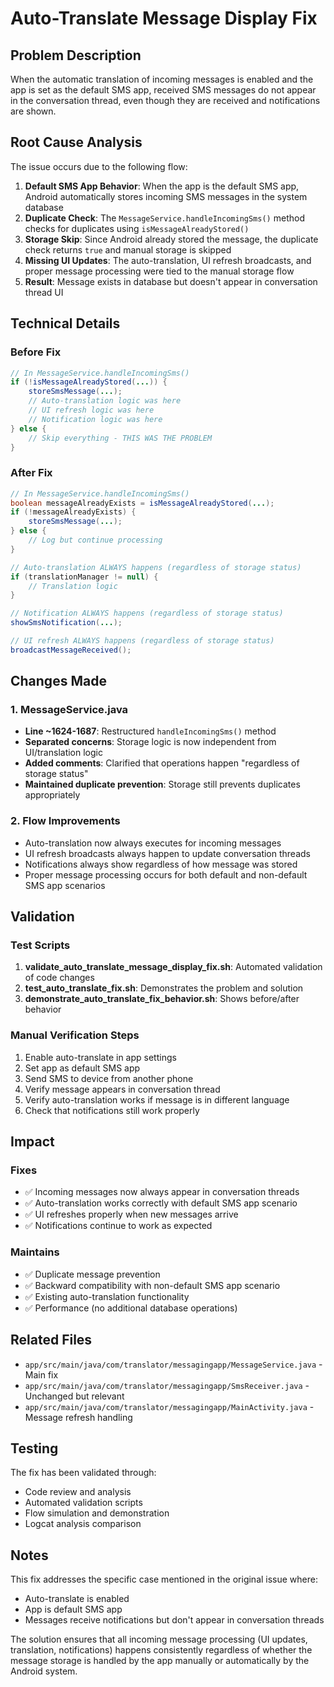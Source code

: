 # Auto-Translate Message Display Fix

## Problem Description

When the automatic translation of incoming messages is enabled and the app is set as the default SMS app, received SMS messages do not appear in the conversation thread, even though they are received and notifications are shown.

## Root Cause Analysis

The issue occurs due to the following flow:

1. **Default SMS App Behavior**: When the app is the default SMS app, Android automatically stores incoming SMS messages in the system database
2. **Duplicate Check**: The `MessageService.handleIncomingSms()` method checks for duplicates using `isMessageAlreadyStored()`
3. **Storage Skip**: Since Android already stored the message, the duplicate check returns `true` and manual storage is skipped
4. **Missing UI Updates**: The auto-translation, UI refresh broadcasts, and proper message processing were tied to the manual storage flow
5. **Result**: Message exists in database but doesn't appear in conversation thread UI

## Technical Details

### Before Fix
```java
// In MessageService.handleIncomingSms()
if (!isMessageAlreadyStored(...)) {
    storeSmsMessage(...);
    // Auto-translation logic was here
    // UI refresh logic was here
    // Notification logic was here
} else {
    // Skip everything - THIS WAS THE PROBLEM
}
```

### After Fix
```java
// In MessageService.handleIncomingSms()
boolean messageAlreadyExists = isMessageAlreadyStored(...);
if (!messageAlreadyExists) {
    storeSmsMessage(...);
} else {
    // Log but continue processing
}

// Auto-translation ALWAYS happens (regardless of storage status)
if (translationManager != null) {
    // Translation logic
}

// Notification ALWAYS happens (regardless of storage status)
showSmsNotification(...);

// UI refresh ALWAYS happens (regardless of storage status)
broadcastMessageReceived();
```

## Changes Made

### 1. MessageService.java
- **Line ~1624-1687**: Restructured `handleIncomingSms()` method
- **Separated concerns**: Storage logic is now independent from UI/translation logic
- **Added comments**: Clarified that operations happen "regardless of storage status"
- **Maintained duplicate prevention**: Storage still prevents duplicates appropriately

### 2. Flow Improvements
- Auto-translation now always executes for incoming messages
- UI refresh broadcasts always happen to update conversation threads  
- Notifications always show regardless of how message was stored
- Proper message processing occurs for both default and non-default SMS app scenarios

## Validation

### Test Scripts
1. **validate_auto_translate_message_display_fix.sh**: Automated validation of code changes
2. **test_auto_translate_fix.sh**: Demonstrates the problem and solution
3. **demonstrate_auto_translate_fix_behavior.sh**: Shows before/after behavior

### Manual Verification Steps
1. Enable auto-translate in app settings
2. Set app as default SMS app
3. Send SMS to device from another phone
4. Verify message appears in conversation thread
5. Verify auto-translation works if message is in different language
6. Check that notifications still work properly

## Impact

### Fixes
- ✅ Incoming messages now always appear in conversation threads
- ✅ Auto-translation works correctly with default SMS app scenario
- ✅ UI refreshes properly when new messages arrive
- ✅ Notifications continue to work as expected

### Maintains
- ✅ Duplicate message prevention
- ✅ Backward compatibility with non-default SMS app scenario  
- ✅ Existing auto-translation functionality
- ✅ Performance (no additional database operations)

## Related Files

- `app/src/main/java/com/translator/messagingapp/MessageService.java` - Main fix
- `app/src/main/java/com/translator/messagingapp/SmsReceiver.java` - Unchanged but relevant
- `app/src/main/java/com/translator/messagingapp/MainActivity.java` - Message refresh handling

## Testing

The fix has been validated through:
- Code review and analysis
- Automated validation scripts
- Flow simulation and demonstration
- Logcat analysis comparison

## Notes

This fix addresses the specific case mentioned in the original issue where:
- Auto-translate is enabled
- App is default SMS app  
- Messages receive notifications but don't appear in conversation threads

The solution ensures that all incoming message processing (UI updates, translation, notifications) happens consistently regardless of whether the message storage is handled by the app manually or automatically by the Android system.